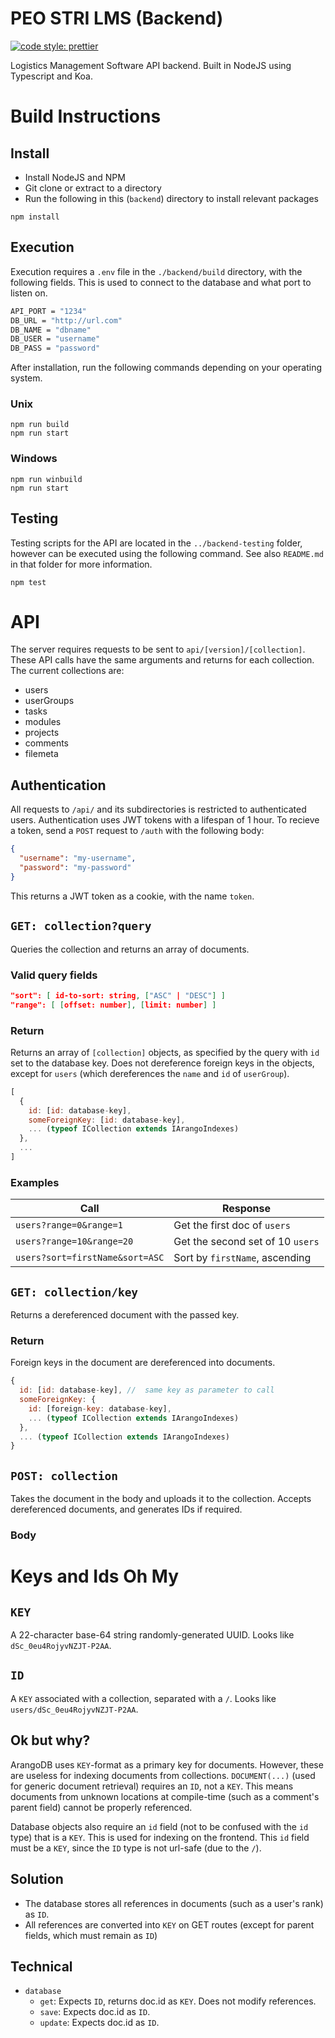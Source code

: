 # PEO STRI LMS (Backend)

[![code style: prettier](https://img.shields.io/badge/code_style-prettier-ff69b4.svg?style=flat-square)](https://github.com/prettier/prettier)

Logistics Management Software API backend. Built in NodeJS using Typescript and Koa.

# Build Instructions

## Install

- Install NodeJS and NPM
- Git clone or extract to a directory
- Run the following in this (`backend`) directory to install relevant packages

```
npm install
```

## Execution

Execution requires a ```.env``` file in the ```./backend/build``` directory, with the following fields. This is used to connect to the database and what port to listen on.

```bash
API_PORT = "1234"
DB_URL = "http://url.com"
DB_NAME = "dbname"
DB_USER = "username"
DB_PASS = "password"
```

After installation, run the following commands depending on your operating system.

### Unix

```
npm run build
npm run start
```

### Windows

```
npm run winbuild
npm run start
```

## Testing

Testing scripts for the API are located in the `../backend-testing` folder, however can be executed using the following command. See also `README.md` in that folder for more information.

```
npm test
```

# API

The server requires requests to be sent to `api/[version]/[collection]`. These API calls have the same arguments and returns for each collection. The current collections are:

- users
- userGroups
- tasks
- modules
- projects
- comments
- filemeta

## Authentication

All requests to `/api/` and its subdirectories is restricted to authenticated users. Authentication uses JWT tokens with a lifespan of 1 hour. To recieve a token, send a `POST` request to `/auth` with the following body:

```json
{
  "username": "my-username",
  "password": "my-password"
}
```

This returns a JWT token as a cookie, with the name `token`.

## `GET: collection?query`

Queries the collection and returns an array of documents.

### Valid query fields

```json
"sort": [ id-to-sort: string, ["ASC" | "DESC"] ]
"range": [ [offset: number], [limit: number] ]
```

### Return

Returns an array of `[collection]` objects, as specified by the query with `id` set to the database key.
Does not dereference foreign keys in the objects, except for `users` (which dereferences the `name` and `id` of `userGroup`).

```js
[
  {
    id: [id: database-key],
    someForeignKey: [id: database-key],
    ... (typeof ICollection extends IArangoIndexes)
  },
  ...
]
```

### Examples

| Call | Response
|-|-
| `users?range=0&range=1` | Get the first doc of `users`
| `users?range=10&range=20` | Get the second set of 10 `users`
| `users?sort=firstName&sort=ASC` | Sort by `firstName`, ascending

## `GET: collection/key`

Returns a dereferenced document with the passed key.

### Return

Foreign keys in the document are dereferenced into documents.

```js
{
  id: [id: database-key], //  same key as parameter to call
  someForeignKey: {
    id: [foreign-key: database-key],
    ... (typeof ICollection extends IArangoIndexes)
  },
  ... (typeof ICollection extends IArangoIndexes)
}
```

## `POST: collection`

Takes the document in the body and uploads it to the collection. Accepts dereferenced documents, and generates IDs if required.

### Body

# Keys and Ids Oh My

## `KEY`

A 22-character base-64 string randomly-generated UUID. Looks like `dSc_0eu4RojyvNZJT-P2AA`.

## `ID`

A `KEY` associated with a collection, separated with a `/`. Looks like `users/dSc_0eu4RojyvNZJT-P2AA`.

## Ok but why?

ArangoDB uses `KEY`-format as a primary key for documents. However, these are useless for indexing documents from collections. `DOCUMENT(...)` (used for generic document retrieval) requires an `ID`, not a `KEY`. This means documents from unknown locations at compile-time (such as a comment's parent field) cannot be properly referenced.

Database objects also require an `id` field (not to be confused with the `id` type) that is a `KEY`. This is used for indexing on the frontend. This `id` field must be a `KEY`, since the `ID` type is not url-safe (due to the `/`). 

## Solution

- The database stores all references in documents (such as a user's rank) as `ID`.
- All references are converted into `KEY` on GET routes (except for parent fields, which must remain as `ID`)

## Technical

- `database`
    - `get`: Expects `ID`, returns doc.id as `KEY`. Does not modify references.
    - `save`: Expects doc.id as `ID`.
    - `update`: Expects doc.id as `ID`.
